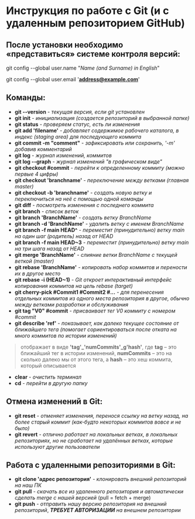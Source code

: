 # Инструкция по работе с Git (и с удаленным репозиторием GitHub)

## После установки необходимо «представиться» системе контроля версий:

git config --global user.name "*Name (and Surname) in English*"

git config --global user.email '**address@example.com**'

## Команды:

* **git --version** - *текущая версия, если git установлен*
* **git init** - *инициализация (создается репозиторий в выбранной папке)*
* **git status** - *проверяем статус, есть ли изменения*
* **git add 'filename'** - *добавляет содержимое рабочего каталога,  в индекс (staging area) для последующего коммита*
* **git commit -m "comment"** - *зафиксировать или сохранить, '-m' добавив комментарий*
* **git log** - *журнал изменений, коммитов*
* **git log --graph** - *журнал изменений "в графическом виде"*
* **git checkout #commit** - *перейти к определенному коммиту (можно первые 4 цифры)*
* **git checkout 'branchname'** - *переключение между ветками (главная master)*
* **git checkout -b 'branchname'** - *создать новую ветку и переключиться на неё с помощью одной команды*
* **git diff** - *посмотреть изменения с последнего коммита*
* **git branch** - *список веток*
* **git branch 'BranchName'** - *создать ветку BranchName*
* **git branch -d 'BranchName'** - *удалить ветку с именем BranchName*
* **git branch -f main HEAD^** - *переместит (принудительно) ветку main на один шаг (родитель) назад от HEAD*
* **git branch -f main HEAD~3** - *переместит (принудительно) ветку main на три шага назад от HEAD*
* **git merge 'BranchName'** - *слияние ветки BranchName с текущей веткой (master)*
* **git rebase 'BranchName'** - *копировать набор коммитов и перености их в другое место*
* **git rebase -i (HEAD~1)** - *Git откроет интерактивный интерфейс копирования коммитов на цель rebase (target)*
* **git cherry-pick #Commit1 #Commit2 #...** - *для перенесения отдельных коммитов из одного места репозитория в другое, обычно между ветками разработки и обслуживания*
* **git tag "V0" #commit** - *присваивает тег V0 коммиту с номером #commit*
* **git describe 'ref'** - *показывает, как далеко текущее состояние от ближайшего тега (помогает сориентироваться после отката на много коммитов по истории изменений)* 
>отображает в виде **'tag'_'numCommits'_g'hash'**, где **tag** – это ближайший тег в истории изменений, **numCommits** – это на сколько далеко мы от этого тега, а **hash** – это хеш коммита, который описывается
* **clear** - *очистить терминал*
* **cd** - *перейти в другую папку*

## Отмена изменений в Git:
* **git reset** - *отменяет изменения, перенося ссылку на ветку назад, на более старый коммит (как-будто некоторых коммитов вовсе и не было)*
* **git revert** - *отлично работает на локальных ветках, в локальных репозиториях, но не сработает на удалённых ветках, которые используют другие пользователи*

## Работа с удаленными репозиториями в Git:	
* **git clone 'адрес репозитория'** - *клонировать внешний репозиторий на наш ПК*
* **git pull** - *скачать все из удаленного репозитория и автоматически сделать merge с нашей версией* (pull = fetch + merge)
* **git push** - *отправить нашу версию репозитория на внешний репозиторий*, _**ТРЕБУЕТ АВТОРИЗАЦИИ** на внешнем репозитории_

